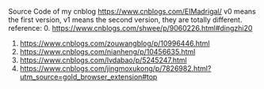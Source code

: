 Source Code of my cnblog https://www.cnblogs.com/EIMadrigal/
v0 means the first version, v1 means the second version, they are totally different.
reference: 
  0. https://www.cnblogs.com/shwee/p/9060226.html#dingzhi20
  1. https://www.cnblogs.com/zouwangblog/p/10996446.html
  2. https://www.cnblogs.com/nianheng/p/10456635.html
  3. https://www.cnblogs.com/lvdabao/p/5245247.html
  4. https://www.cnblogs.com/jingmoxukong/p/7826982.html?utm_source=gold_browser_extension#top
